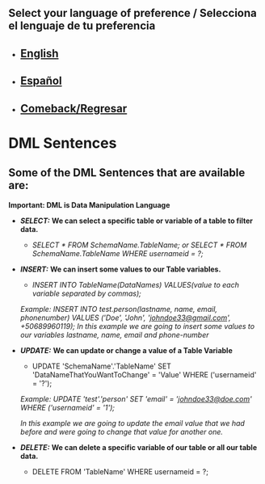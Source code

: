 ## Select your language of preference / Selecciona el lenguaje de tu preferencia

- ## [English](https://github.com/Jbarseg/Learning-Java-JDBC-and-MySQL/blob/master/index/english/README-DML-SENTENCES.en.md)

- ## [Español](https://github.com/Jbarseg/Learning-Java-JDBC-and-MySQL/blob/master/index/espa%C3%B1ol/README-DML-SENTENCES.es.md)

- ## [Comeback/Regresar](https://github.com/Jbarseg/Learning-Java-JDBC-and-MySQL)

# DML Sentences

## Some of the DML Sentences that are available are:

**Important: DML is Data Manipulation Language**

- **_SELECT:_** **We can select a specific table or variable of a table to filter data.**

  - *SELECT * FROM SchemaName.TableName; or SELECT * FROM SchemaName.TableName WHERE usernameid = ?;*

- **_INSERT:_** **We can insert some values to our Table variables.**

  - *INSERT INTO TableName(DataNames) VALUES(value to each variable separated by commas);*

  *Example: INSERT INTO test.person(lastname, name, email, phonenumber) VALUES ('Doe', 'John', 'johndoe33@gmail.com', +50689960119);*
  *In this example we are going to insert some values to our variables lastname, name, email and phone-number*

- **_UPDATE:_** **We can update or change a value of a Table Variable**

  - UPDATE 'SchemaName'.'TableName' SET 'DataNameThatYouWantToChange' = 'Value' WHERE ('usernameid' = '?');

  *Example: UPDATE 'test'.'person' SET 'email' = 'johndoe33@doe.com' WHERE ('usernameid' = '1');*

  *In this example we are going to update the email value that we had before and were going to change that value for another one.*

- **_DELETE:_** **We can delete a specific variable of our table or all our table data.**

  - DELETE FROM 'TableName' WHERE usernameid = ?;